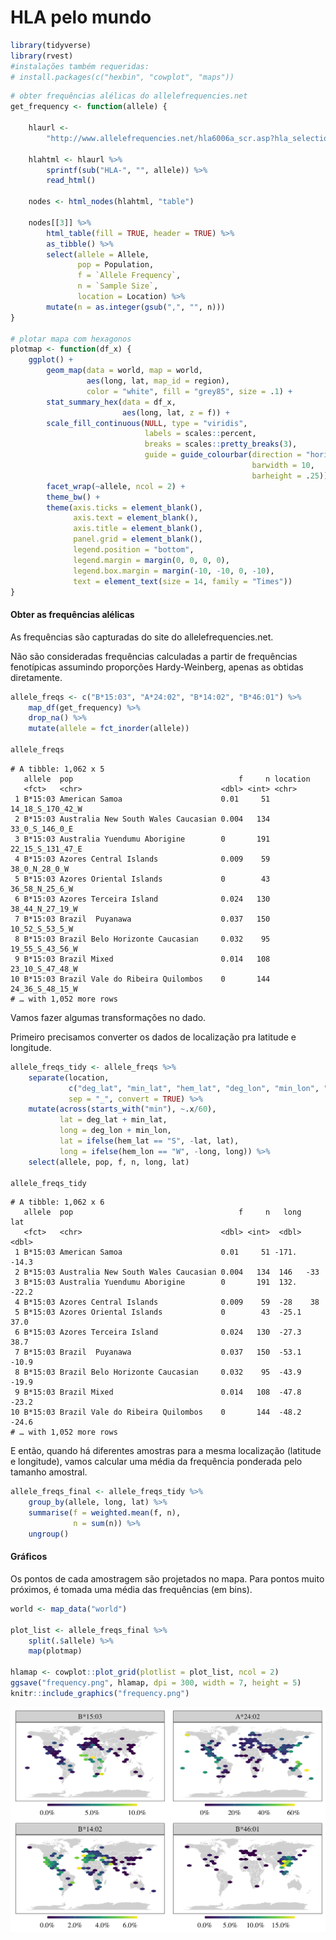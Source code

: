 HLA pelo mundo
================

``` r
library(tidyverse)
library(rvest)
#instalações também requeridas: 
# install.packages(c("hexbin", "cowplot", "maps"))
```

``` r
# obter frequências alélicas do allelefrequencies.net
get_frequency <- function(allele) {
    
    hlaurl <- 
        "http://www.allelefrequencies.net/hla6006a_scr.asp?hla_selection=%s"

    hlahtml <- hlaurl %>%
        sprintf(sub("HLA-", "", allele)) %>%
        read_html()
    
    nodes <- html_nodes(hlahtml, "table")
    
    nodes[[3]] %>%
        html_table(fill = TRUE, header = TRUE) %>%
        as_tibble() %>%
        select(allele = Allele, 
               pop = Population, 
               f = `Allele Frequency`,
               n = `Sample Size`,
               location = Location) %>%
        mutate(n = as.integer(gsub(",", "", n)))
}

# plotar mapa com hexagonos
plotmap <- function(df_x) {
    ggplot() +
        geom_map(data = world, map = world,
                 aes(long, lat, map_id = region),
                 color = "white", fill = "grey85", size = .1) +
        stat_summary_hex(data = df_x, 
                         aes(long, lat, z = f)) +
        scale_fill_continuous(NULL, type = "viridis",
                              labels = scales::percent,
                              breaks = scales::pretty_breaks(3),
                              guide = guide_colourbar(direction = "horizontal",
                                                      barwidth = 10,
                                                      barheight = .25)) +
        facet_wrap(~allele, ncol = 2) +
        theme_bw() +
        theme(axis.ticks = element_blank(),
              axis.text = element_blank(),
              axis.title = element_blank(),
              panel.grid = element_blank(),
              legend.position = "bottom",
              legend.margin = margin(0, 0, 0, 0),
              legend.box.margin = margin(-10, -10, 0, -10),
              text = element_text(size = 14, family = "Times"))
}
```

#### Obter as frequências alélicas

As frequências são capturadas do site do allelefrequencies.net.

Não são consideradas frequências calculadas a partir de frequências
fenotípicas assumindo proporções Hardy-Weinberg, apenas as obtidas
diretamente.

``` r
allele_freqs <- c("B*15:03", "A*24:02", "B*14:02", "B*46:01") %>%
    map_df(get_frequency) %>%
    drop_na() %>%
    mutate(allele = fct_inorder(allele))

allele_freqs
```

    # A tibble: 1,062 x 5
       allele  pop                                     f     n location        
       <fct>   <chr>                               <dbl> <int> <chr>           
     1 B*15:03 American Samoa                      0.01     51 14_18_S_170_42_W
     2 B*15:03 Australia New South Wales Caucasian 0.004   134 33_0_S_146_0_E  
     3 B*15:03 Australia Yuendumu Aborigine        0       191 22_15_S_131_47_E
     4 B*15:03 Azores Central Islands              0.009    59 38_0_N_28_0_W   
     5 B*15:03 Azores Oriental Islands             0        43 36_58_N_25_6_W  
     6 B*15:03 Azores Terceira Island              0.024   130 38_44_N_27_19_W 
     7 B*15:03 Brazil  Puyanawa                    0.037   150 10_52_S_53_5_W  
     8 B*15:03 Brazil Belo Horizonte Caucasian     0.032    95 19_55_S_43_56_W 
     9 B*15:03 Brazil Mixed                        0.014   108 23_10_S_47_48_W 
    10 B*15:03 Brazil Vale do Ribeira Quilombos    0       144 24_36_S_48_15_W 
    # … with 1,052 more rows

Vamos fazer algumas transformações no dado.

Primeiro precisamos converter os dados de localização pra latitude e
longitude.

``` r
allele_freqs_tidy <- allele_freqs %>%
    separate(location, 
             c("deg_lat", "min_lat", "hem_lat", "deg_lon", "min_lon", "hem_lon"), 
             sep = "_", convert = TRUE) %>%
    mutate(across(starts_with("min"), ~.x/60),
           lat = deg_lat + min_lat,
           long = deg_lon + min_lon,
           lat = ifelse(hem_lat == "S", -lat, lat),
           long = ifelse(hem_lon == "W", -long, long)) %>%
    select(allele, pop, f, n, long, lat)

allele_freqs_tidy
```

    # A tibble: 1,062 x 6
       allele  pop                                     f     n   long   lat
       <fct>   <chr>                               <dbl> <int>  <dbl> <dbl>
     1 B*15:03 American Samoa                      0.01     51 -171.  -14.3
     2 B*15:03 Australia New South Wales Caucasian 0.004   134  146   -33  
     3 B*15:03 Australia Yuendumu Aborigine        0       191  132.  -22.2
     4 B*15:03 Azores Central Islands              0.009    59  -28    38  
     5 B*15:03 Azores Oriental Islands             0        43  -25.1  37.0
     6 B*15:03 Azores Terceira Island              0.024   130  -27.3  38.7
     7 B*15:03 Brazil  Puyanawa                    0.037   150  -53.1 -10.9
     8 B*15:03 Brazil Belo Horizonte Caucasian     0.032    95  -43.9 -19.9
     9 B*15:03 Brazil Mixed                        0.014   108  -47.8 -23.2
    10 B*15:03 Brazil Vale do Ribeira Quilombos    0       144  -48.2 -24.6
    # … with 1,052 more rows

E então, quando há diferentes amostras para a mesma localização
(latitude e longitude), vamos calcular uma média da frequência ponderada
pelo tamanho amostral.

``` r
allele_freqs_final <- allele_freqs_tidy %>%
    group_by(allele, long, lat) %>%
    summarise(f = weighted.mean(f, n),
              n = sum(n)) %>%
    ungroup()
```

#### Gráficos

Os pontos de cada amostragem são projetados no mapa. Para pontos muito
próximos, é tomada uma média das frequências (em bins).

``` r
world <- map_data("world")

plot_list <- allele_freqs_final %>%
    split(.$allele) %>%
    map(plotmap)

hlamap <- cowplot::plot_grid(plotlist = plot_list, ncol = 2)
ggsave("frequency.png", hlamap, dpi = 300, width = 7, height = 5)
knitr::include_graphics("frequency.png")
```

![](frequency.png)<!-- -->
